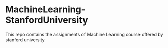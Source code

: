 # MachineLearning-StanfordUniversity
This repo contains the assignments of Machine Learning course offered by stanford university
